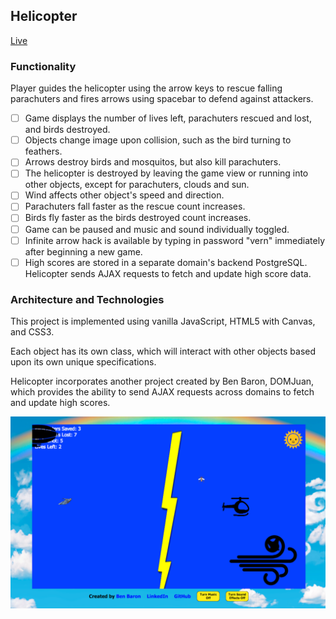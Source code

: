 ## Helicopter

[Live](http://www.benbaron.info/Helicopter/)

### Functionality

Player guides the helicopter using the arrow keys to rescue falling parachuters and fires arrows using spacebar to defend against attackers.

- [ ] Game displays the number of lives left, parachuters rescued and lost, and birds destroyed.
- [ ] Objects change image upon collision, such as the bird turning to feathers.
- [ ] Arrows destroy birds and mosquitos, but also kill parachuters.
- [ ] The helicopter is destroyed by leaving the game view or running into other objects, except for parachuters, clouds and sun.
- [ ] Wind affects other object's speed and direction.
- [ ] Parachuters fall faster as the rescue count increases.
- [ ] Birds fly faster as the birds destroyed count increases.
- [ ] Game can be paused and music and sound individually toggled.
- [ ] Infinite arrow hack is available by typing in password "vern" immediately after beginning a new game.
- [ ] High scores are stored in a separate domain's backend PostgreSQL. Helicopter sends AJAX requests to fetch and update high score data.

### Architecture and Technologies

This project is implemented using vanilla JavaScript, HTML5 with Canvas, and CSS3.

Each object has its own class, which will interact with other objects based upon its own unique specifications.

Helicopter incorporates another project created by Ben Baron, DOMJuan, which provides the ability to send AJAX requests across domains to fetch and update high scores.

![](./assets/screenshots/game.png)
